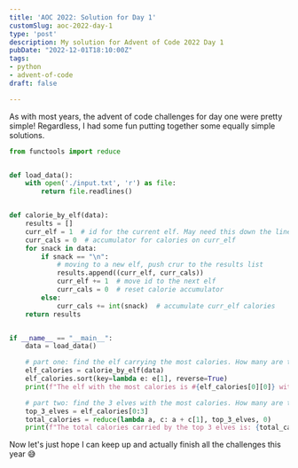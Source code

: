 ```yaml
---
title: 'AOC 2022: Solution for Day 1'
customSlug: aoc-2022-day-1
type: 'post'
description: My solution for Advent of Code 2022 Day 1
pubDate: "2022-12-01T18:10:00Z"
tags:
- python
- advent-of-code
draft: false

---
```

As with most years, the advent of code challenges for day one were pretty simple! Regardless, I had some fun putting together some equally simple solutions.

```python
from functools import reduce


def load_data():
    with open('./input.txt', 'r') as file:
        return file.readlines()


def calorie_by_elf(data):
    results = []
    curr_elf = 1  # id for the current elf. May need this down the line
    curr_cals = 0  # accumulator for calories on curr_elf
    for snack in data:
        if snack == "\n":
            # moving to a new elf, push crur to the results list
            results.append((curr_elf, curr_cals))
            curr_elf += 1  # move id to the next elf
            curr_cals = 0  # reset calorie accumulator
        else:
            curr_cals += int(snack)  # accumulate curr_elf calories
    return results


if __name__ == "__main__":
    data = load_data()

    # part one: find the elf carrying the most calories. How many are they carrying?
    elf_calories = calorie_by_elf(data)
    elf_calories.sort(key=lambda e: e[1], reverse=True)
    print(f"The elf with the most calories is #{elf_calories[0][0]} with {elf_calories[0][1]} calories")

    # part two: find the 3 elves with the most calories. How many are there in total?
    top_3_elves = elf_calories[0:3]
    total_calories = reduce(lambda a, c: a + c[1], top_3_elves, 0)
    print(f"The total calories carried by the top 3 elves is: {total_calories}")
```

Now let's just hope I can keep up and actually finish all the challenges this year 😅
